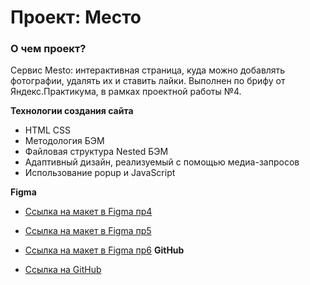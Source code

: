 # Проект: Место

### О чем проект?
Сервис Mesto: интерактивная страница, куда можно добавлять фотографии, удалять их и ставить лайки. Выполнен по брифу от Яндекс.Практикума, в рамках проектной работы №4.

**Технологии создания сайта**
* HTML CSS
* Методология БЭМ
* Файловая структура Nested БЭМ
* Адаптивный дизайн, реализуемый с помощью медиа-запросов
* Использование popup и JavaScript  

**Figma**

* [Ссылка на макет в Figma пр4](https://www.figma.com/file/2cn9N9jSkmxD84oJik7xL7/JavaScript.-Sprint-4?node-id=0%3A1)
* [Ссылка на макет в Figma пр5](https://www.figma.com/file/bjyvbKKJN2naO0ucURl2Z0/JavaScript.-Sprint-5?node-id=0-1&t=I2wXJiEyiRzddPpP-0)
* [Ссылка на макет в Figma пр6](https://www.figma.com/file/kRVLKwYG3d1HGLvh7JFWRT/JavaScript.-Sprint-6?node-id=0-1)
**GitHub**

* [Ссылка на GitHub](https://messaiina.github.io/mesto/)

